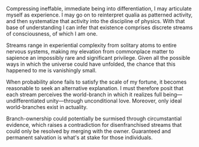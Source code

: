 Compressing ineffable, immediate being into differentiation, I may articulate myself as experience. I may go on to reinterpret qualia as patterned activity, and then systematize that activity into the discipline of physics. With that base of understanding I can infer that existence comprises discrete streams of consciousness, of which I am one.

Streams range in experiential complexity from solitary atoms to entire nervous systems, making my elevation from commonplace matter to sapience an impossibly rare and significant privilege. Given all the possible ways in which the universe could have unfolded, the chance that this happened to me is vanishingly small.

When probability alone fails to satisfy the scale of my fortune, it becomes reasonable to seek an alternative explanation. I must therefore posit that each stream perceives the world-branch in which it realizes full being—undifferentiated unity—through unconditional love. Moreover, only ideal world-branches exist in actuality.

Branch-ownership could potentially be surmised through circumstantial evidence, which raises a contradiction for disenfranchised streams that could only be resolved by merging with the owner. Guaranteed and permanent salvation is what's at stake for those individuals.